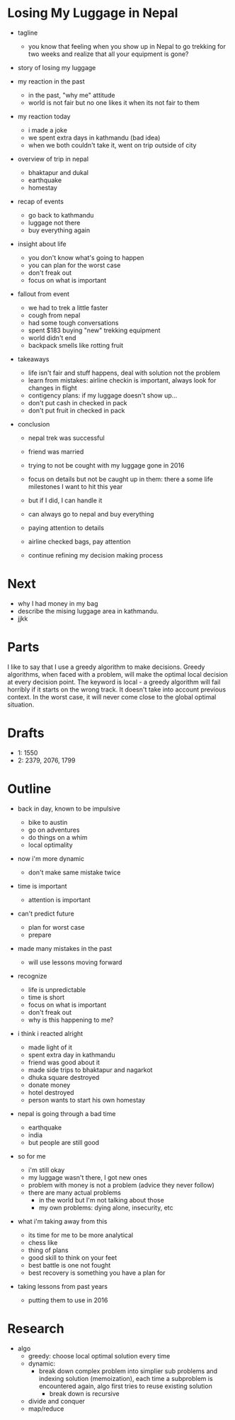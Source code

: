 # Losing My Luggage in Nepal

- tagline
    - you know that feeling when you show up in Nepal to go trekking for two weeks and realize that all your equipment is gone?
- story of losing my luggage
- my reaction in the past
    - in the past, "why me" attitude
    - world is not fair but no one likes it when its not fair to them
- my reaction today
    - i made a joke
    - we spent extra days in kathmandu (bad idea)
    - when we both couldn't take it, went on trip outside of city
- overview of trip in nepal
    - bhaktapur and dukal
    - earthquake
    - homestay
- recap of events
    - go back to kathmandu
    - luggage not there
    - buy everything again

- insight about life
    - you don't know what's going to happen
    - you can plan for the worst case
    - don't freak out
    - focus on what is important
- fallout from event
    - we had to trek a little faster
    - cough from nepal
    - had some tough conversations
    - spent $183 buying "new" trekking equipment
    - world didn't end
    - backpack smells like rotting fruit

- takeaways
    - life isn't fair and stuff happens, deal with solution not the problem
    - learn from mistakes: airline checkin is important, always look for changes in flight
    - contigency plans: if my luggage doesn't show up...
    - don't put cash in checked in pack
    - don't put fruit in checked in pack
- conclusion
    - nepal trek was successful
    - friend was married
    - trying to not be cought with my luggage gone in 2016
    - focus on details but not be caught up in them: there a some life milestones I want to hit this year
    - but if I did, I can handle it
    - can always go to nepal and buy everything

    - paying attention to details
    - airline checked bags, pay attention
    - continue refining my decision making process

# Next
- why I had money in my bag
- describe the mising luggage area in kathmandu.
- jjkk

# Parts
I like to say that I use a greedy algorithm to make decisions. Greedy
algorithms, when faced with a problem, will make the optimal local
decision at every decision point. The keyword is local - a greedy
algorithm will fail horribly if it starts on the wrong track. It doesn't
take into account previous context. In the worst case, it will never come
close to the global optimal situation.

# Drafts
- 1: 1550
- 2: 2379, 2076, 1799

# Outline
- back in day, known to be impulsive
    - bike to austin
    - go on adventures
    - do things on a whim
    - local optimality

- now i'm more dynamic
    - don't make same mistake twice

- time is important
    - attention is important

- can't predict future
    - plan for worst case
    - prepare

- made many mistakes in the past
    - will use lessons moving forward

- recognize
    - life is unpredictable
    - time is short
    - focus on what is important
    - don't freak out
    - why is this happening to me?

- i think i reacted alright
    - made light of it
    - spent extra day in kathmandu
    - friend was good about it
    - made side trips to bhaktapur and nagarkot
    - dhuka square destroyed
    - donate money
    - hotel destroyed
    - person wants to start his own homestay

- nepal is going through a bad time
    - earthquake
    - india
    - but people are still good

- so for me
    - i'm still okay
    - my luggage wasn't there, I got new ones
    - problem with money is not a problem (advice they never follow)
    - there are many actual problems
        - in the world but I'm not talking about those
        - my own problems: dying alone, insecurity, etc

- what i'm taking away from this
    - its time for me to be more analytical
    - chess like
    - thing of plans
    - good skill to think on your feet
    - best battle is one not fought
    - best recovery is something you have a plan for

- taking lessons from past years
    - putting them to use in 2016


# Research
- algo
    - greedy: choose local optimal solution every time
    - dynamic:
        - break down complex problem into simplier sub problems and indexing solution (memoization), each time a subproblem is encountered again, algo first tries to reuse existing solution
            - break down is recursive
    - divide and conquer
    - map/reduce


